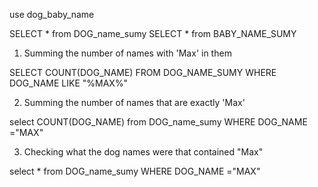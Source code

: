use dog_baby_name

SELECT * from DOG_name_sumy
SELECT * from BABY_NAME_SUMY

 1. Summing the number of names with 'Max' in them

SELECT COUNT(DOG_NAME) FROM DOG_NAME_SUMY
WHERE DOG_NAME LIKE "%MAX%"

2. Summing the number of names that are exactly 'Max'

select COUNT(DOG_NAME) from DOG_name_sumy
WHERE DOG_NAME ="MAX"

3. Checking what the dog names were that contained "Max"

select * from DOG_name_sumy
WHERE DOG_NAME ="MAX"


